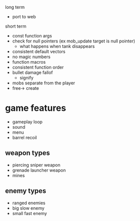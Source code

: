 long term
* port to web

short term
* const function args
* check for null pointers (ex mob_update target is null pointer)
    * what happens when tank disappears
* consistent default vectors
* no magic numbers
* function macros
* consistent function order
* bullet damage fallof
    * signify
* mobs separate from the player
* free-> create

# game features

* gameplay loop
* sound
* menu
* barrel recoil

## weapon types

* piercing sniper weapon
* grenade launcher weapon
* mines

## enemy types

* ranged enemies
* big slow enemy
* small fast enemy
